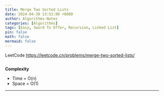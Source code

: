 ```yaml
---
title: Merge Two Sorted Lists
date: 2024-04-30 13:51:00 +0800
author: Algorithms-Notes
categories: [Algorithms]
tags: [Easy, Sword To Offer, Recursion, Linked List]
pin: false
math: false
mermaid: false
---
```


LeetCode <https://leetcode.cn/problems/merge-two-sorted-lists/>

```java

```

**Complexity**

* Time = O(n) 
* Space = O(1) 

---